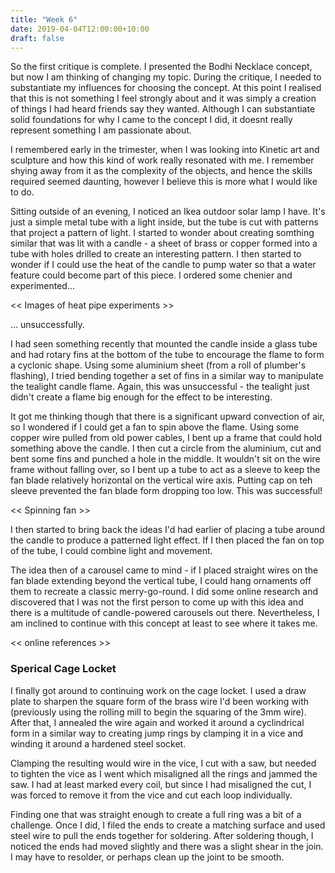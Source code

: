 ```yaml
---
title: "Week 6"
date: 2019-04-04T12:00:00+10:00
draft: false
---
```


So the first critique is complete.  I presented the Bodhi Necklace concept, but now I am thinking of changing my topic.  During the critique, I needed to substantiate my influences for choosing the concept.  At this point I realised that this is not something I feel strongly about and it was simply a creation of things I had heard friends say they wanted.  Although I can substantiate solid foundations for why I came to the concept I did, it doesnt really represent something I am passionate about.

I remembered early in the trimester, when I was looking into Kinetic art and sculpture and how this kind of work really resonated with me.  I remember shying away from it as the complexity of the objects, and hence the skills required seemed daunting, however I believe this is more what I would like to do.

Sitting outside of an evening, I noticed an Ikea outdoor solar lamp I have.  It's just a simple metal tube with a light inside, but the tube is cut with patterns that project a pattern of light.  I started to wonder about creating somthing similar that was lit with a candle - a sheet of brass or copper formed into a tube with holes drilled to create an interesting pattern.  I then started to wonder if I could use the heat of the candle to pump water so that a water feature could become part of this piece.  I ordered some chenier and experimented...

<< Images of heat pipe experiments >>

... unsuccessfully.

I had seen something recently that mounted the candle inside a glass tube and had rotary fins at the bottom of the tube to encourage the flame to form a cyclonic shape.  Using some aluminium sheet (from a roll of plumber's flashing), I tried bending together a set of fins in a similar way to manipulate the tealight candle flame.  Again, this was unsuccessful - the tealight just didn't create a flame big enough for the effect to be interesting.

It got me thinking though that there is a significant upward convection of air, so I wondered if I could get a fan to spin above the flame.  Using some copper wire pulled from old power cables, I bent up a frame that could hold something above the candle.  I then cut a circle from the aluminium, cut and bent some fins and punched a hole in the middle.  It wouldn't sit on the wire frame without falling over, so I bent up a tube to act as a sleeve to keep the fan blade relatively horizontal on the vertical wire axis.  Putting  cap on teh sleeve prevented the fan blade form dropping too low.  This was successful!

<< Spinning fan >>

I then started to bring back the ideas I'd had earlier of placing a tube around the candle to produce a patterned light effect.  If I then placed the fan on top of the tube, I could combine light and movement.

The idea then of a carousel came to mind - if I placed straight wires on the fan blade extending beyond the vertical tube, I could hang ornaments off them to recreate a classic merry-go-round.  I did some online research and discovered that I was not the first person to come up with this idea and there is a multitude of candle-powered carousels out there.  Nevertheless, I am inclined to continue with this concept at least to see where it takes me.

<< online references >>

### Sperical Cage Locket
I finally got around to continuing work on the cage locket.  I used a draw plate to sharpen the square form of the brass wire I'd been working with (previously using the rolling mill to begin the squaring of the 3mm wire).  After that, I annealed the wire again and worked it around a cyclindrical form in a similar way to creating jump rings by clamping it in a vice and winding it around a hardened steel socket. 

Clamping the resulting would wire in the vice, I cut with a saw, but needed to tighten the vice as I went which misaligned all the rings and jammed the saw.  I had at least marked every coil, but since I had misaligned the cut, I was forced to remove it from the vice and cut each loop individually.

Finding one that was straight enough to create a full ring was a bit of a challenge.  Once I did, I filed the ends to create a matching surface and used steel wire to pull the ends together for soldering.  After soldering though, I noticed the ends had moved slightly and there was a slight shear in the join.  I may have to resolder, or perhaps clean up the joint to be smooth.
